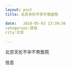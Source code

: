```yaml
--- 
layout: post 
title: 北京天伦不孕不育医院

date:   2016-05-03 13:39:56 
categories:其他  
city:北京
  
--- 
```

   
北京天伦不孕不育医院

信息

